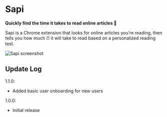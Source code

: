 # Sapi

**Quickly find the time it takes to read online articles 📄**

Sapi is a Chrome extension that looks for online articles you're reading, then tells you how much ⏰ it will take to read based on a personalized reading test.

![Sapi screenshot](https://www.emmanuelmark.guru/sapi/images/screenshot.webp)

## Update Log
1.1.0:
- Added basic user onboarding for new users

1.0.0:
- Initial release
